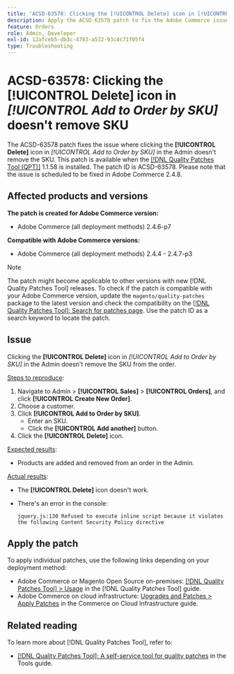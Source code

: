 ```yaml
---
title: 'ACSD-63578: Clicking the [!UICONTROL Delete] icon in [!UICONTROL Add to Order by SKU] does not remove SKU'
description: Apply the ACSD-63578 patch to fix the Adobe Commerce issue where clicking the [!UICONTROL Delete] icon in [!UICONTROL Add to Order by SKU] in the Admin does not remove the SKU.
feature: Orders
role: Admin, Developer
exl-id: 12afceb5-db3c-4783-a532-93c4c71f05f4
type: Troubleshooting
---
```

# ACSD-63578: Clicking the **[!UICONTROL Delete]** icon in *[!UICONTROL Add to Order by SKU]* doesn't remove SKU

The ACSD-63578 patch fixes the issue where clicking the **[!UICONTROL Delete]** icon in *[!UICONTROL Add to Order by SKU]* in the Admin doesn't remove the SKU. This patch is available when the [[!DNL Quality Patches Tool (QPT)]](/help/tools/quality-patches-tool/quality-patches-tool-to-self-serve-quality-patches.md) 1.1.58 is installed. The patch ID is ACSD-63578. Please note that the issue is scheduled to be fixed in Adobe Commerce 2.4.8.

## Affected products and versions

**The patch is created for Adobe Commerce version:**

* Adobe Commerce (all deployment methods) 2.4.6-p7

**Compatible with Adobe Commerce versions:**

* Adobe Commerce (all deployment methods) 2.4.4 - 2.4.7-p3

>[!NOTE]
>
>The patch might become applicable to other versions with new [!DNL Quality Patches Tool] releases. To check if the patch is compatible with your Adobe Commerce version, update the `magento/quality-patches` package to the latest version and check the compatibility on the [[!DNL Quality Patches Tool]: Search for patches page](https://experienceleague.adobe.com/tools/commerce-quality-patches/index.html). Use the patch ID as a search keyword to locate the patch.

## Issue

Clicking the **[!UICONTROL Delete]** icon in *[!UICONTROL Add to Order by SKU]* in the Admin doesn't remove the SKU from the order.

<u>Steps to reproduce</u>:

1. Navigate to Admin > **[!UICONTROL Sales]** > **[!UICONTROL Orders]**, and click **[!UICONTROL Create New Order]**.
1. Choose a customer.
1. Click **[!UICONTROL Add to Order by SKU]**. 
    * Enter an SKU.
    * Click the **[!UICONTROL Add another]** button.
1. Click the **[!UICONTROL Delete]** icon.

<u>Expected results</u>:

* Products are added and removed from an order in the Admin.

<u>Actual results</u>:

* The **[!UICONTROL Delete]** icon doesn't work.
* There's an error in the console:

    `jquery.js:130 Refused to execute inline script because it violates the following Content Security Policy directive`

## Apply the patch

To apply individual patches, use the following links depending on your deployment method:

* Adobe Commerce or Magento Open Source on-premises: [[!DNL Quality Patches Tool] > Usage](/help/tools/quality-patches-tool/usage.md) in the [!DNL Quality Patches Tool] guide.
* Adobe Commerce on cloud infrastructure: [Upgrades and Patches > Apply Patches](https://experienceleague.adobe.com/docs/commerce-cloud-service/user-guide/develop/upgrade/apply-patches.html) in the Commerce on Cloud Infrastructure guide.

## Related reading

To learn more about [!DNL Quality Patches Tool], refer to:

* [[!DNL Quality Patches Tool]: A self-service tool for quality patches](/help/tools/quality-patches-tool/quality-patches-tool-to-self-serve-quality-patches.md) in the Tools guide.
